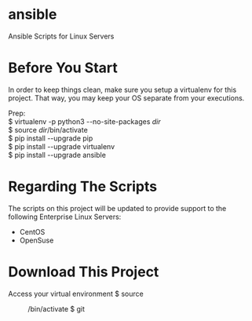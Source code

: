 # ansible
Ansible Scripts for Linux Servers


Before You Start
================

In order to keep things clean, make sure you setup a virtualenv for this project. That way, you may keep your OS separate from your executions.

Prep:</br>
$ virtualenv -p python3 --no-site-packages <i>dir</i> </br>
$ source <i>dir</i>/bin/activate </br>
$ pip install --upgrade pip </br>
$ pip install --upgrade virtualenv </br>
$ pip install --upgrade ansible </br>


Regarding The Scripts
=====================

The scripts on this project will be updated to provide support to the following Enterprise Linux Servers:

- CentOS
- OpenSuse


Download This Project
=====================

Access your virtual environment
$ source <dir>/bin/activate
$ git 
